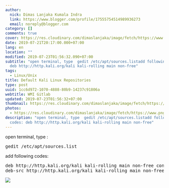 ```yaml
---
author:
  nick: Dimas Lanjaka Kumala Indra
  link: https://www.blogger.com/profile/17555754514989936273
  email: noreply@blogger.com
category: []
comments: true
cover: https://res.cloudinary.com/dimaslanjaka/image/fetch/https://www.pngarts.com/files/3/Linux-PNG-Image-Background.png
date: 2019-07-21T20:17:00.000+07:00
lang: en
location: ""
modified: 2019-07-23T01:56:32.090+07:00
subtitle: "open terminal, type  gedit /etc/apt/sources.listadd following codes:
  deb http://http.kali.org/kali kali-rolling main non-free"
tags:
  - Linux/Unix
title: Default Kali Linux Repositories
type: post
uuid: 1cc6d972-1070-4888-80b9-14237c91806a
webtitle: WMI Gitlab
updated: 2019-07-23T01:56:32+07:00
thumbnail: https://res.cloudinary.com/dimaslanjaka/image/fetch/https://www.pngarts.com/files/3/Linux-PNG-Image-Background.png
photos:
  - https://res.cloudinary.com/dimaslanjaka/image/fetch/https://www.pngarts.com/files/3/Linux-PNG-Image-Background.png
description: "open terminal, type  gedit /etc/apt/sources.listadd following
  codes: deb http://http.kali.org/kali kali-rolling main non-free"
---
```


<div dir="ltr" style="text-align: left;" trbidi="on">open terminal, type : <pre>gedit /etc/apt/sources.list</pre>add following codes: <br><pre>deb http://http.kali.org/kali kali-rolling main non-free contrib<br>deb-src http://http.kali.org/kali kali-rolling main non-free contrib<br></pre></div><img src="https://res.cloudinary.com/dimaslanjaka/image/fetch/https://www.pngarts.com/files/3/Linux-PNG-Image-Background.png">